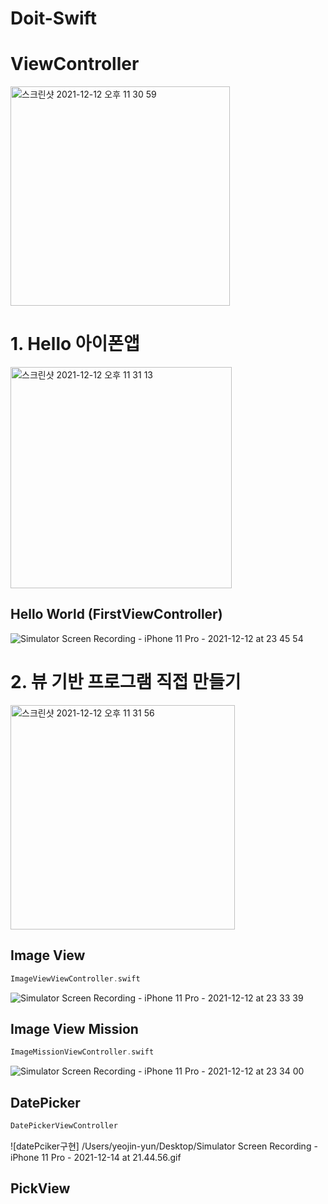 # Doit-Swift

# ViewController  
<img width="351" alt="스크린샷 2021-12-12 오후 11 30 59" src="https://user-images.githubusercontent.com/85544383/145716757-3856f3f4-2b2a-4c02-be1d-b5c662d34f07.png">  


# 1. Hello 아이폰앱  
<img width="354" alt="스크린샷 2021-12-12 오후 11 31 13" src="https://user-images.githubusercontent.com/85544383/145716841-2cc9906d-fdc7-4a63-9aa7-6c36c655a2a2.png">  

## Hello World (FirstViewController)  
![Simulator Screen Recording - iPhone 11 Pro - 2021-12-12 at 23 45 54](https://user-images.githubusercontent.com/85544383/145717073-9b6f0ada-a3a5-4ddb-8ec9-f6b996a0decf.gif)




# 2. 뷰 기반 프로그램 직접 만들기  
<img width="359" alt="스크린샷 2021-12-12 오후 11 31 56" src="https://user-images.githubusercontent.com/85544383/145716791-aa5d23b3-0afc-4880-99e5-c9c66913f02d.png">  

## Image View
```swift
ImageViewViewController.swift
```
![Simulator Screen Recording - iPhone 11 Pro - 2021-12-12 at 23 33 39](https://user-images.githubusercontent.com/85544383/145717019-0310bf12-5f96-4694-96c0-2a540a3bb532.gif)


## Image View Mission
```swift
ImageMissionViewController.swift
```
![Simulator Screen Recording - iPhone 11 Pro - 2021-12-12 at 23 34 00](https://user-images.githubusercontent.com/85544383/145717028-0d6f6e3a-8227-4754-803d-3601abbb8daf.gif)

## DatePicker
```swift
DatePickerViewController
```
![datePciker구현]
/Users/yeojin-yun/Desktop/Simulator Screen Recording - iPhone 11 Pro - 2021-12-14 at 21.44.56.gif

## PickView

